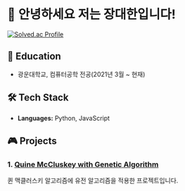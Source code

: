 # 👋 안녕하세요 저는 장대한입니다!

[![Solved.ac Profile](http://mazassumnida.wtf/api/v2/generate_badge?boj=wkdeogks17)](https://solved.ac/wkdeogks17/)

## 🏫 Education
* 광운대학교, 컴퓨터공학 전공(2021년 3월 ~ 현재)
  
## 🛠️ Tech Stack
- **Languages:** Python, JavaScript
  
## 🎮 Projects

### 1. [Quine McCluskey with Genetic Algorithm](https://github.com/wkd3ogks/GeneticQM)
퀸 맥클러스키 알고리즘에 유전 알고리즘을 적용한 프로젝트입니다.
